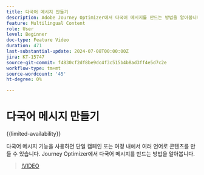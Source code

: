 ```yaml
---
title: 다국어 메시지 만들기
description: Adobe Journey Optimizer에서 다국어 메시지를 만드는 방법을 알아봅니다.
feature: Multilingual Content
role: User
level: Beginner
doc-type: Feature Video
duration: 471
last-substantial-update: 2024-07-08T00:00:00Z
jira: KT-15747
source-git-commit: f4830cf2df8be9dc4f3c515b4b8ad3ff4e5d7c2e
workflow-type: tm+mt
source-wordcount: '45'
ht-degree: 0%

---
```



# 다국어 메시지 만들기

{{limited-availability}}

다국어 메시지 기능을 사용하면 단일 캠페인 또는 여정 내에서 여러 언어로 콘텐츠를 만들 수 있습니다. Journey Optimizer에서 다국어 메시지를 만드는 방법을 알아봅니다.

>[!VIDEO](https://video.tv.adobe.com/v/3430921/?learn=on)
